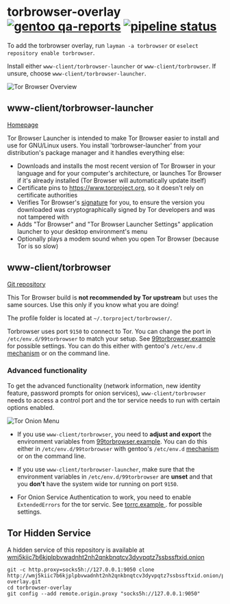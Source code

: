 # torbrowser-overlay [![gentoo qa-reports](https://img.shields.io/badge/gentoo-QA%20check-6E56AF.svg)](https://qa-reports.gentoo.org/output/repos/torbrowser.html) [![pipeline status](https://0xacab.org/Poncho/torbrowser-overlay/badges/master/pipeline.svg)](https://0xacab.org/Poncho/torbrowser-overlay/pipelines)

To add the torbrowser overlay, run `layman -a torbrowser` or `eselect repository enable torbrowser`.

Install either `www-client/torbrowser-launcher` or `www-client/torbrowser`. If unsure, choose `www-client/torbrowser-launcher`.

![Tor Browser Overview](https://blog.torproject.org/new-release-tor-browser-130/130-homepage.png)


## www-client/torbrowser-launcher

[Homepage](https://gitlab.torproject.org/tpo/applications/torbrowser-launcher)

Tor Browser Launcher is intended to make Tor Browser easier to install and use for GNU/Linux users. You install 'torbrowser-launcher' from your distribution's package manager and it handles everything else:

* Downloads and installs the most recent version of Tor Browser in your language and for your computer's architecture, or launches Tor Browser if it's already installed (Tor Browser will automatically update itself)
* Certificate pins to https://www.torproject.org, so it doesn't rely on certificate authorities
* Verifies Tor Browser's [signature](https://www.torproject.org/docs/verifying-signatures.html.en) for you, to ensure the version you downloaded was cryptographically signed by Tor developers and was not tampered with
* Adds "Tor Browser" and "Tor Browser Launcher Settings" application launcher to your desktop environment's menu
* Optionally plays a modem sound when you open Tor Browser (because Tor is so slow)


## www-client/torbrowser

[Git repository](https://gitlab.torproject.org/tpo/applications/tor-browser)

This Tor Browser build is **not recommended by Tor upstream** but
uses the same sources. Use this only if you know what you are doing!

The profile folder is located at `~/.torproject/torbrowser/`.

Torbrowser uses port `9150` to connect to Tor. You can change the port
in `/etc/env.d/99torbrowser` to match your setup. See
[99torbrowser.example](https://github.com/MeisterP/torbrowser-overlay/blob/master/www-client/torbrowser/files/99torbrowser.example)
for possible settings.
You can do this either with gentoo's `/etc/env.d`
[mechanism](https://wiki.gentoo.org/wiki/Handbook:AMD64/Working/EnvVar/en#Defining_variables_globally)
or on the command line.


### Advanced functionality

To get the advanced functionality (network information, new identity feature, password prompts for onion services),
`www-client/torbrowser` needs to access a control port and the tor service needs to run with certain options enabled.

![Tor Onion Menu ](https://blog.torproject.org/new-release-tor-browser-125/125-circuit-display.png)

* If you use `www-client/torbrowser`, you need to **adjust and export** the environment variables from
  [99torbrowser.example](https://github.com/MeisterP/torbrowser-overlay/blob/master/www-client/torbrowser/files/99torbrowser.example).
  You can do this either in `/etc/env.d/99torbrowser` with gentoo's `/etc/env.d`
  [mechanism](https://wiki.gentoo.org/wiki/Handbook:AMD64/Working/EnvVar/en#Defining_variables_globally)
  or on the command line.

* If you use `www-client/torbrowser-launcher`, make sure that the environment variables in `/etc/env.d/99torbrowser`
  are **unset** and that you **don't** have the system wide tor running on port `9150`.

* For Onion Service Authentication to work, you need to enable `ExtendedErrors` for the tor servic.
  See [torrc.example ](https://github.com/MeisterP/torbrowser-overlay/blob/master/www-client/torbrowser/files/torrc.example).
  for possible settings.


##  Tor Hidden Service

A hidden service of this repository is available at [wmj5kiic7b6kjplpbvwadnht2nh2qnkbnqtcv3dyvpqtz7ssbssftxid.onion](http://wmj5kiic7b6kjplpbvwadnht2nh2qnkbnqtcv3dyvpqtz7ssbssftxid.onion/poncho/torbrowser-overlay)

```
git -c http.proxy=socks5h://127.0.0.1:9050 clone http://wmj5kiic7b6kjplpbvwadnht2nh2qnkbnqtcv3dyvpqtz7ssbssftxid.onion/poncho/torbrowser-overlay.git
cd torbrowser-overlay
git config --add remote.origin.proxy "socks5h://127.0.0.1:9050"
```
